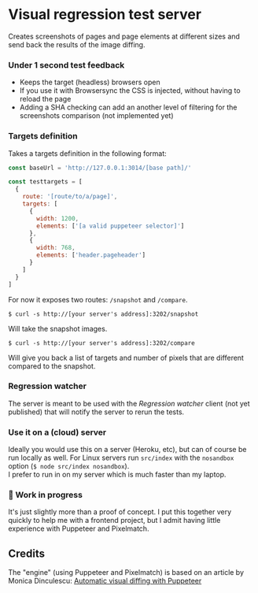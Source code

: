 # Visual regression test server

Creates screenshots of pages and page elements at different sizes and send back the results of the image diffing.

### Under 1 second test feedback

- Keeps the target (headless) browsers open
- If you use it with Browsersync the CSS is injected, without having to reload the page
- Adding a SHA checking can add an another level of filtering for the screenshots comparison (not implemented yet)

### Targets definition

Takes a targets definition in the following format:

```javascript
const baseUrl = 'http://127.0.0.1:3014/[base path]/'

const testtargets = [
  {
    route: '[route/to/a/page]',
    targets: [
      {
        width: 1200,
        elements: ['[a valid puppeteer selector]']
      },
      {
        width: 768,
        elements: ['header.pageheader']
      }
    ]
  }
]
```

For now it exposes two routes: `/snapshot` and `/compare`.

`$ curl -s http://[your server's address]:3202/snapshot`

Will take the snapshot images.

`$ curl -s http://[your server's address]:3202/compare`

Will give you back a list of targets and number of pixels that are different compared to the snapshot.


### Regression watcher

The server is meant to be used with the _Regression watcher_ client (not yet published) that will notify the server to rerun the tests.

### Use it on a (cloud) server

Ideally you would use this on a server (Heroku, etc), but can of course be run locally as well. For Linux servers run `src/index` with the `nosandbox` option (`$ node src/index nosandbox`).  
I prefer to run in on my server which is much faster than my laptop.

### 🚧 Work in progress

It's just slightly more than a proof of concept. I put this together very quickly to help me with a frontend project, but I admit having little experience with Puppeteer and Pixelmatch.

## Credits

The "engine" (using Puppeteer and Pixelmatch) is based on an article by Monica Dinculescu: [Automatic visual diffing with Puppeteer](https://meowni.ca/posts/2017-puppeteer-tests/)

